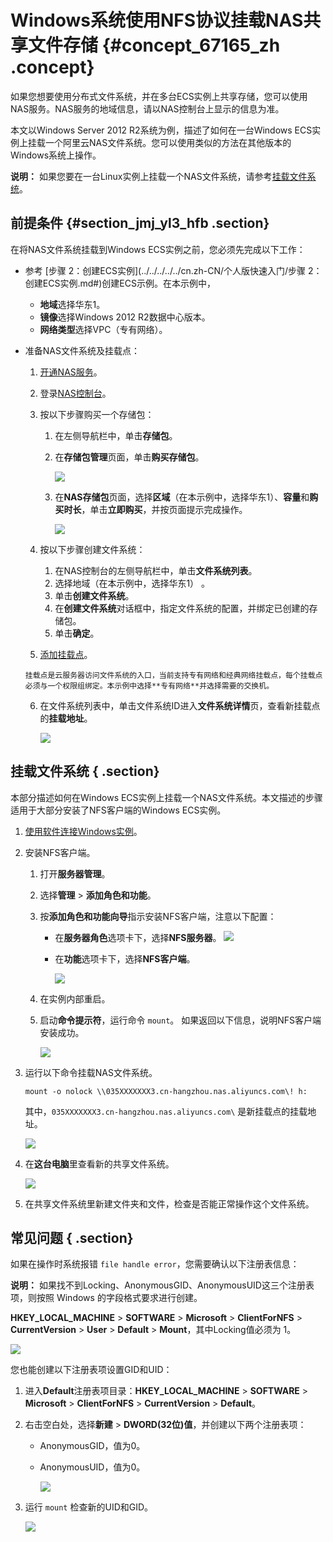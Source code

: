 # Windows系统使用NFS协议挂载NAS共享文件存储 {#concept_67165_zh .concept}

如果您想要使用分布式文件系统，并在多台ECS实例上共享存储，您可以使用NAS服务。NAS服务的地域信息，请以NAS控制台上显示的信息为准。

本文以Windows Server 2012 R2系统为例，描述了如何在一台Windows ECS实例上挂载一个阿里云NAS文件系统。您可以使用类似的方法在其他版本的Windows系统上操作。

**说明：** 如果您要在一台Linux实例上挂载一个NAS文件系统，请参考[挂载文件系统](../../../../../cn.zh-CN/快速配置指南/挂载文件系统/挂载前注意事项.md#)。

## 前提条件 {#section_jmj_yl3_hfb .section}

在将NAS文件系统挂载到Windows ECS实例之前，您必须先完成以下工作：

-   参考 [步骤 2：创建ECS实例](../../../../../cn.zh-CN/个人版快速入门/步骤 2：创建ECS实例.md#)创建ECS示例。在本示例中，

    -   **地域**选择华东1。
    -   **镜像**选择Windows 2012 R2数据中心版本。
    -   **网络类型**选择VPC（专有网络）。
-   准备NAS文件系统及挂载点：

    1.   [开通NAS服务](https://common-buy.aliyun.com/?spm=5176.59209.972905.price1.20fa3f62xXZGAx&commodityCode=naspost#/open)。

    2.  登录[NAS控制台](https://nas.console.aliyun.com/)。

    3.  按以下步骤购买一个存储包：

        1.  在左侧导航栏中，单击**存储包**。

        2.  在**存储包管理**页面，单击**购买存储包**。

            ![](http://static-aliyun-doc.oss-cn-hangzhou.aliyuncs.com/assets/img/18709/155065665713170_zh-CN.png)

        3.  在**NAS存储包**页面，选择**区域**（在本示例中，选择华东1）、**容量**和**购买时长**，单击**立即购买**，并按页面提示完成操作。

            ![](http://static-aliyun-doc.oss-cn-hangzhou.aliyuncs.com/assets/img/18709/155065665713171_zh-CN.png)

    4.  按以下步骤创建文件系统：

        1.  在NAS控制台的左侧导航栏中，单击**文件系统列表**。
        2.  选择地域（在本示例中，选择华东1） 。
        3.  单击**创建文件系统**。
        4.  在**创建文件系统**对话框中，指定文件系统的配置，并绑定已创建的存储包。
        5.  单击**确定**。
    5.   [添加挂载点](../../../../../cn.zh-CN/快速配置指南/添加挂载点.md#)。

        挂载点是云服务器访问文件系统的入口，当前支持专有网络和经典网络挂载点，每个挂载点必须与一个权限组绑定。本示例中选择**专有网络**并选择需要的交换机。

    6.  在文件系统列表中，单击文件系统ID进入**文件系统详情**页，查看新挂载点的**挂载地址**。

        ![](http://static-aliyun-doc.oss-cn-hangzhou.aliyuncs.com/assets/img/18709/155065665713172_zh-CN.png)


## 挂载文件系统 { .section}

本部分描述如何在Windows ECS实例上挂载一个NAS文件系统。本文描述的步骤适用于大部分安装了NFS客户端的Windows ECS实例。

1.   [使用软件连接Windows实例](../../../../../cn.zh-CN/用户指南/连接实例/使用软件连接Windows实例.md#)。

2.  安装NFS客户端。

    1.  打开**服务器管理**。

    2.  选择**管理** \> **添加角色和功能**。

    3.  按**添加角色和功能向导**指示安装NFS客户端，注意以下配置：

        -   在**服务器角色**选项卡下，选择**NFS服务器**。 ![](http://static-aliyun-doc.oss-cn-hangzhou.aliyuncs.com/assets/img/18709/155065665713173_zh-CN.png) 

        -   在**功能**选项卡下，选择**NFS客户端**。

            ![](http://static-aliyun-doc.oss-cn-hangzhou.aliyuncs.com/assets/img/18709/155065665713174_zh-CN.png)

    4.  在实例内部重启。

    5.  启动**命令提示符**，运行命令 `mount`。 如果返回以下信息，说明NFS客户端安装成功。

        ![](http://static-aliyun-doc.oss-cn-hangzhou.aliyuncs.com/assets/img/18709/155065665713175_zh-CN.png)

3.  运行以下命令挂载NAS文件系统。

    ```
    mount -o nolock \\035XXXXXXX3.cn-hangzhou.nas.aliyuncs.com\! h:
    
    ```

    其中，`035XXXXXXX3.cn-hangzhou.nas.aliyuncs.com\` 是新挂载点的挂载地址。

    ![](http://static-aliyun-doc.oss-cn-hangzhou.aliyuncs.com/assets/img/18709/155065665713176_zh-CN.png)

4.  在**这台电脑**里查看新的共享文件系统。

    ![](http://static-aliyun-doc.oss-cn-hangzhou.aliyuncs.com/assets/img/18709/155065665713177_zh-CN.png)

5.  在共享文件系统里新建文件夹和文件，检查是否能正常操作这个文件系统。


## 常见问题 { .section}

如果在操作时系统报错 `file handle error`，您需要确认以下注册表信息：

**说明：** 如果找不到Locking、AnonymousGID、AnonymousUID这三个注册表项，则按照 Windows 的字段格式要求进行创建。

 **HKEY\_LOCAL\_MACHINE** \> **SOFTWARE** \> **Microsoft** \> **ClientForNFS** \> **CurrentVersion** \> **User** \> **Default** \> **Mount**，其中Locking值必须为 1。

![](http://static-aliyun-doc.oss-cn-hangzhou.aliyuncs.com/assets/img/18709/155065665713178_zh-CN.png)

您也能创建以下注册表项设置GID和UID：

1.  进入**Default**注册表项目录：**HKEY\_LOCAL\_MACHINE** \> **SOFTWARE** \> **Microsoft** \> **ClientForNFS** \> **CurrentVersion** \> **Default**。

2.  右击空白处，选择**新建** \> **DWORD\(32位\)值**，并创建以下两个注册表项：

    -   AnonymousGID，值为0。
    -   AnonymousUID，值为0。

        ![](http://static-aliyun-doc.oss-cn-hangzhou.aliyuncs.com/assets/img/18709/155065665713179_zh-CN.png)

3.  运行 `mount` 检查新的UID和GID。

    ![](http://static-aliyun-doc.oss-cn-hangzhou.aliyuncs.com/assets/img/18709/155065665813180_zh-CN.png)


